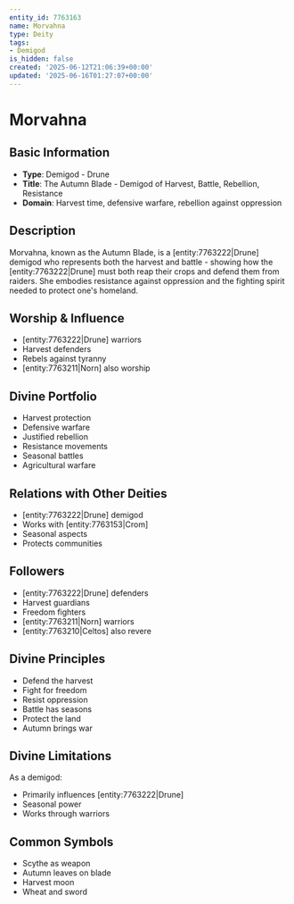 ```yaml
---
entity_id: 7763163
name: Morvahna
type: Deity
tags:
- Demigod
is_hidden: false
created: '2025-06-12T21:06:39+00:00'
updated: '2025-06-16T01:27:07+00:00'
---
```


# Morvahna

## Basic Information

- **Type**: Demigod - Drune
- **Title**: The Autumn Blade - Demigod of Harvest, Battle, Rebellion, Resistance
- **Domain**: Harvest time, defensive warfare, rebellion against oppression

## Description

Morvahna, known as the Autumn Blade, is a [entity:7763222|Drune] demigod who represents both the harvest and battle - showing how the [entity:7763222|Drune] must both reap their crops and defend them from raiders. She embodies resistance against oppression and the fighting spirit needed to protect one's homeland.

## Worship & Influence

- [entity:7763222|Drune] warriors
- Harvest defenders
- Rebels against tyranny
- [entity:7763211|Norn] also worship

## Divine Portfolio

- Harvest protection
- Defensive warfare
- Justified rebellion
- Resistance movements
- Seasonal battles
- Agricultural warfare

## Relations with Other Deities

- [entity:7763222|Drune] demigod
- Works with [entity:7763153|Crom]
- Seasonal aspects
- Protects communities

## Followers

- [entity:7763222|Drune] defenders
- Harvest guardians
- Freedom fighters
- [entity:7763211|Norn] warriors
- [entity:7763210|Celtos] also revere

## Divine Principles

- Defend the harvest
- Fight for freedom
- Resist oppression
- Battle has seasons
- Protect the land
- Autumn brings war

## Divine Limitations

As a demigod:

- Primarily influences [entity:7763222|Drune]
- Seasonal power
- Works through warriors

## Common Symbols

- Scythe as weapon
- Autumn leaves on blade
- Harvest moon
- Wheat and sword